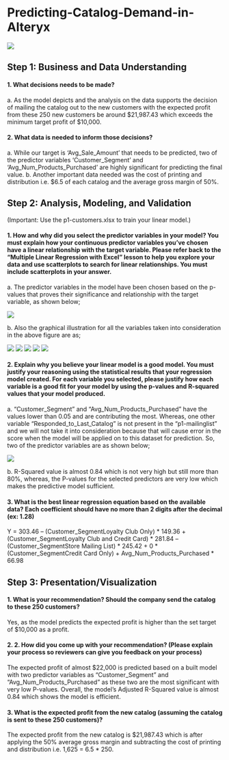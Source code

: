 # Predicting-Catalog-Demand-in-Alteryx

<img src="images/workflow.png">

## Step 1: Business and Data Understanding 
#### 1. What decisions needs to be made?
a. As the model depicts and the analysis on the data supports the decision of mailing the catalog out to the new customers with the expected profit from these 250 new customers be around $21,987.43 which exceeds the minimum target profit of $10,000.
#### 2. What data is needed to inform those decisions?
a. While our target is ‘Avg_Sale_Amount’ that needs to be predicted, two of the predictor variables ‘Customer_Segment’ and ‘Avg_Num_Products_Purchased’ are highly significant for predicting the final value.
b. Another important data needed was the cost of printing and distribution i.e. $6.5 of each catalog and the average gross margin of 50%.

## Step 2: Analysis, Modeling, and Validation 
(Important: Use the p1-customers.xlsx to train your linear model.)
#### 1. How and why did you select the predictor variables in your model? You must explain how your continuous predictor variables you’ve chosen have a linear relationship with the target variable. Please refer back to the “Multiple Linear Regression with Excel” lesson to help you explore your data and use scatterplots to search for linear relationships. You must include scatterplots in your answer.
a. The predictor variables in the model have been chosen based on the p-values that proves their significance and relationship with the target variable, as shown below;

<img src="images/most_coefficients.png">

b. Also the graphical illustration for all the variables taken into consideration in the above figure are as;

<img src="images/customer_IDvs.Score.png">
<img src="images/Customer_Segmentvs.Score.png">
<img src="images/Scorevs.Avg.Prod_Purchased.png">
<img src="images/Store_numbervs.Score.png">
<img src="images/zipvs,score.png">

#### 2. Explain why you believe your linear model is a good model. You must justify your reasoning using the statistical results that your regression model created. For each variable you selected, please justify how each variable is a good fit for your model by using the p-values and R-squared values that your model produced.
a. “Customer_Segment” and “Avg_Num_Products_Purchased” have the values lower than 0.05 and are contributing the most. Whereas, one other variable “Responded_to_Last_Catalog” is not present in the “p1-mailinglist” and we will not take it into consideration because that will cause error in the score when the model will be applied on to this dataset for prediction. So, two of the predictor variables are as shown below;

<img src="images/final_coefficients.png">

b. R-Squared value is almost 0.84 which is not very high but still more than 80%, whereas, the P-values for the selected predictors are very low which makes the predictive model sufficient.

#### 3. What is the best linear regression equation based on the available data? Each coefficient should have no more than 2 digits after the decimal (ex: 1.28)

Y = 303.46 – (Customer_SegmentLoyalty Club Only) * 149.36 + (Customer_SegmentLoyalty Club and Credit Card) * 281.84 – (Customer_SegmentStore Mailing List) * 245.42 + 0 * (Customer_SegmentCredit Card Only) + Avg_Num_Products_Purchased * 66.98

## Step 3: Presentation/Visualization

#### 1. What is your recommendation? Should the company send the catalog to these 250 customers?
Yes, as the model predicts the expected profit is higher than the set target of $10,000 as a profit.

#### 2. 2. How did you come up with your recommendation? (Please explain your process so reviewers can give you feedback on your process)
The expected profit of almost $22,000 is predicted based on a built model with two predictor variables as “Customer_Segment” and “Avg_Num_Products_Purchased” as these two are the most significant with very low P-values. Overall, the model’s Adjusted R-Squared value is almost 0.84 which shows the model is efficient.

#### 3. What is the expected profit from the new catalog (assuming the catalog is sent to these 250 customers)?
The expected profit from the new catalog is $21,987.43 which is after applying the 50% average gross margin and subtracting the cost of printing and distribution i.e. 1,625 = 6.5 * 250.